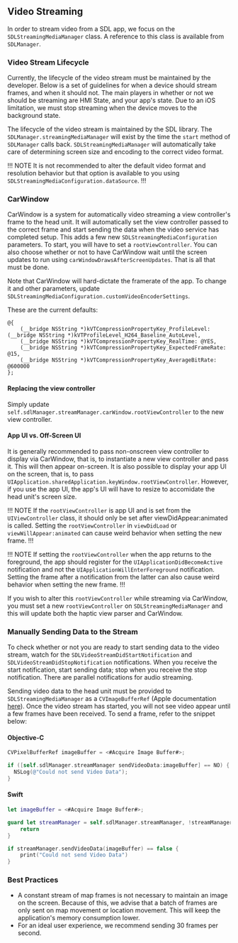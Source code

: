 ## Video Streaming
In order to stream video from a SDL app, we focus on the `SDLStreamingMediaManager` class. A reference to this class is available from `SDLManager`.

### Video Stream Lifecycle
Currently, the lifecycle of the video stream must be maintained by the developer. Below is a set of guidelines for when a device should stream frames, and when it should not. The main players in whether or not we should be streaming are HMI State, and your app's state. Due to an iOS limitation, we must stop streaming when the device moves to the background state. 

The lifecycle of the video stream is maintained by the SDL library. The `SDLManager.streamingMediaManager` will exist by the time the `start` method of `SDLManager` calls back. `SDLStreamingMediaManager` will automatically take care of determining screen size and encoding to the correct video format.

!!! NOTE
It is not recommended to alter the default video format and resolution behavior but that option is available to you using `SDLStreamingMediaConfiguration.dataSource`.
!!!

### CarWindow
CarWindow is a system for automatically video streaming a view controller's frame to the head unit. It will automatically set the view controller passed to the correct frame and start sending the data when the video service has completed setup. This adds a few new `SDLStreamingMediaConfiguration` parameters. To start, you will have to set a `rootViewController`. You can also choose whether or not to have CarWindow wait until the screen updates to run using `carWindowDrawsAfterScreenUpdates`. That is all that must be done.

Note that CarWindow will hard-dictate the framerate of the app. To change it and other parameters, update `SDLStreamingMediaConfiguration.customVideoEncoderSettings`.

These are the current defaults:
```objc
@{
    (__bridge NSString *)kVTCompressionPropertyKey_ProfileLevel: (__bridge NSString *)kVTProfileLevel_H264_Baseline_AutoLevel,
    (__bridge NSString *)kVTCompressionPropertyKey_RealTime: @YES,
    (__bridge NSString *)kVTCompressionPropertyKey_ExpectedFrameRate: @15,
    (__bridge NSString *)kVTCompressionPropertyKey_AverageBitRate: @600000
};
```

#### Replacing the view controller
Simply update `self.sdlManager.streamManager.carWindow.rootViewController` to the new view controller.

#### App UI vs. Off-Screen UI
It is generally recommended to pass non-onscreen view controller to display via CarWindow, that is, to instantiate a new view controller and pass it. This will then appear on-screen. It is also possible to display your app UI on the screen, that is, to pass `UIApplication.sharedApplication.keyWindow.rootViewController`. However, if you use the app UI, the app's UI will have to resize to accomidate the head unit's screen size.

!!! NOTE
If the `rootViewController` is app UI and is set from the `UIViewController` class, it should only be set after viewDidAppear:animated is called. Setting the `rootViewController` in `viewDidLoad` or `viewWillAppear:animated` can cause weird behavior when setting the new frame.
!!!

!!! NOTE
If setting the `rootViewController` when the app returns to the foreground, the app should register for the `UIApplicationDidBecomeActive` notification and not the `UIApplicationWillEnterForeground` notification. Setting the frame after a notification from the latter can also cause weird behavior when setting the new frame.
!!!

If you wish to alter this `rootViewController` while streaming via CarWindow, you must set a new `rootViewController` on `SDLStreamingMediaManager` and this will update both the haptic view parser and CarWindow.

### Manually Sending Data to the Stream
To check whether or not you are ready to start sending data to the video stream, watch for the `SDLVideoStreamDidStartNotification` and `SDLVideoStreamDidStopNotification` notifications. When you receive the start notification, start sending data; stop when you receive the stop notification. There are parallel notifications for audio streaming.

Sending video data to the head unit must be provided to `SDLStreamingMediaManager` as a `CVImageBufferRef` (Apple documentation [here](https://developer.apple.com/library/mac/documentation/QuartzCore/Reference/CVImageBufferRef/)). Once the video stream has started, you will not see video appear until a few frames have been received. To send a frame, refer to the snippet below:

#### Objective-C
```objective-c
CVPixelBufferRef imageBuffer = <#Acquire Image Buffer#>;

if ([self.sdlManager.streamManager sendVideoData:imageBuffer] == NO) {
  NSLog(@"Could not send Video Data");
}
```

#### Swift
```swift
let imageBuffer = <#Acquire Image Buffer#>;

guard let streamManager = self.sdlManager.streamManager, !streamManager.videoStreamPaused else {
    return
}

if streamManager.sendVideoData(imageBuffer) == false {
    print("Could not send Video Data")
}
```

### Best Practices
* A constant stream of map frames is not necessary to maintain an image on the screen. Because of this, we advise that a batch of frames are only sent on map movement or location movement. This will keep the application's memory consumption lower.
* For an ideal user experience, we recommend sending 30 frames per second.
